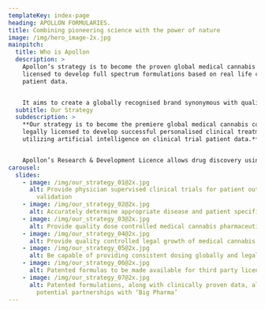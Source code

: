 ```yaml
---
templateKey: index-page
heading: APOLLON FORMULARIES.
title: Combining pioneering science with the power of nature
image: /img/hero_image-2x.jpg
mainpitch:
  title: Who is Apollon
  description: >
    Apollon’s strategy is to become the proven global medical cannabis company
    licensed to develop full spectrum formulations based on real life clinical
    patient data. 


    It aims to create a globally recognised brand synonymous with quality, consistency potency on a range of products for a variety of conditions within the medical cannabis space.
  subtitle: Our Strategy
  subdescription: >
    **Our strategy is to become the premiere global medical cannabis company
    legally licensed to develop successful personalised clinical treatments
    utilizing artificial intelligence on clinical trial patient data.**


    Apollon’s Research & Development Licence allows drug discovery using THC and other cannabinoids. This allows Apollon to be the rare European listed company conducting medically supervised trials using THC to develop new therapeutics.             
carousel:
  slides:
    - image: /img/our_strategy_01@2x.jpg
      alt: Provide physician supervised clinical trials for patient outcomes
        validation
    - image: /img/our_strategy_02@2x.jpg
      alt: Accurately determine appropriate disease and patient specific formulations
    - image: /img/our_strategy_03@2x.jpg
      alt: Provide quality dose controlled medical cannabis pharmaceutical production
    - image: /img/our_strategy_04@2x.jpg
      alt: Provide quality controlled legal growth of medical cannabis strains
    - image: /img/our_strategy_05@2x.jpg
      alt: Be capable of providing consistent dosing globally and legally
    - image: /img/our_strategy_06@2x.jpg
      alt: Patented formulas to be made available for third party licensing
    - image: /img/our_strategy_07@2x.jpg
      alt: Patented formulations, along with clinically proven data, allows for
        potential partnerships with ‘Big Pharma’
---
```

